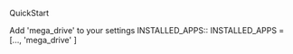 QuickStart 

Add 'mega_drive' to your settings INSTALLED_APPS::
INSTALLED_APPS  = [..., 
                   'mega_drive'
                  ]

